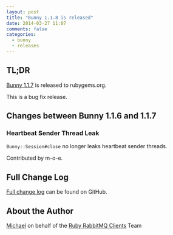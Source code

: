 ```yaml
---
layout: post
title: "Bunny 1.1.8 is released"
date: 2014-03-27 11:07
comments: false
categories:
  - bunny
  - releases
---
```


## TL;DR

[Bunny 1.1.7](https://rubygems.org/gems/bunny/versions/1.1.7) is released to rubygems.org.

This is a bug fix release.


## Changes between Bunny 1.1.6 and 1.1.7

### Heartbeat Sender Thread Leak

`Bunny::Session#close` no longer leaks heartbeat sender
threads.

Contributed by m-o-e.


## Full Change Log

[Full change log](https://github.com/ruby-amqp/bunny/blob/1.1.x-stable/ChangeLog.md) can be found on GitHub.


## About the Author

[Michael](http://twitter.com/michaelklishin) on behalf of the [Ruby RabbitMQ Clients](http://github.com/ruby-amqp) Team
